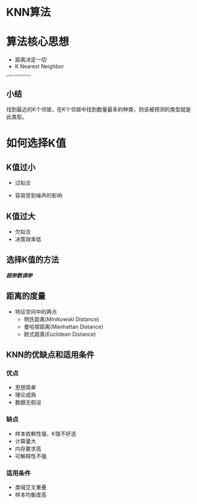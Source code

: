 # KNN算法



# 算法核心思想

- 距离决定一切
- K Nearest Neighbor



<img src="https://picbed-1255660905.cos.ap-chengdu.myqcloud.com/doc/image-20240130144152226.png" alt="image-20240130144152226" style="zoom: 33%;" />

## 小结

找到最近的K个邻居，在K个邻居中找到数量最多的种类，则该被预测的类型就是此类型。



# 如何选择K值



## K值过小

- 过拟合

- 容易受到噪声的影响

## K值过大

- 欠拟合
- 决策效率低



## 选择K值的方法

***超参数调参***



## 距离的度量

- 特征空间中的两点
  - 明氏距离(Minikowski Distance)
  - 曼哈顿距离(Manhattan Distance)
  - 欧式距离(Euclidean Distance)



## KNN的优缺点和适用条件

### 优点

- 思想简单
- 理论成熟
- 数据无假设

### 缺点

- 样本依赖性强，K值不好选
- 计算量大
- 内存要求高
- 可解释性不强

### 适用条件

- 类域交叉重叠
- 样本均衡度高
